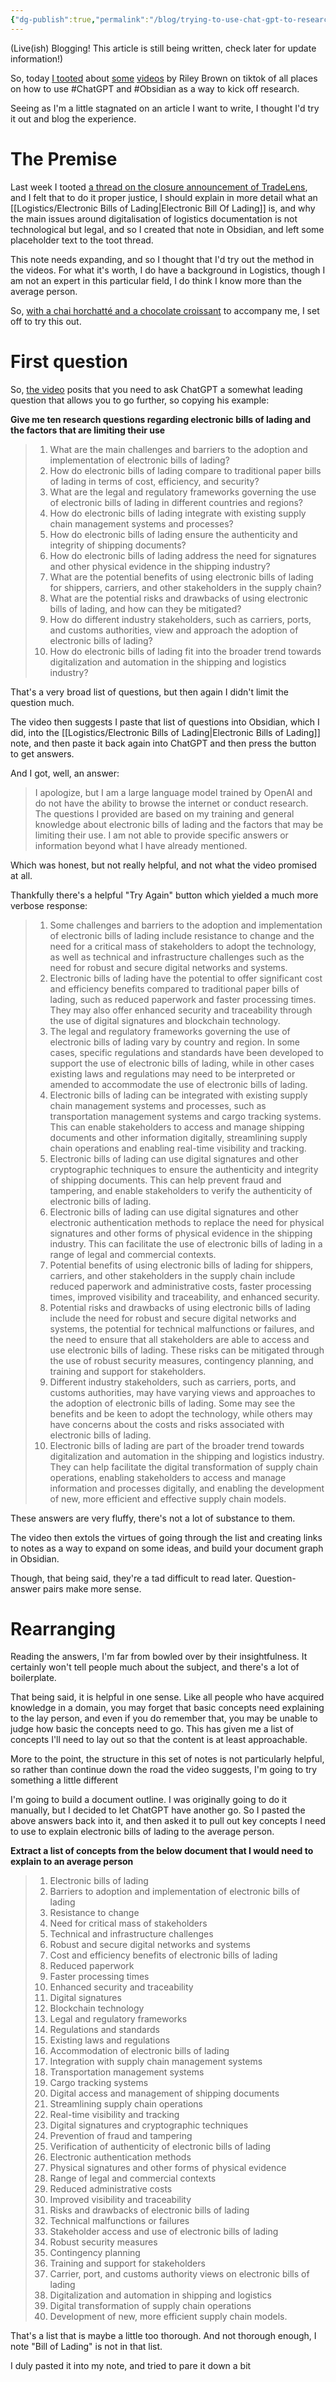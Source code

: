 ```yaml
---
{"dg-publish":true,"permalink":"/blog/trying-to-use-chat-gpt-to-research-an-article/"}
---
```



(Live(ish) Blogging! This article is still being written, check later for update information!)

So, today [I tooted](https://mas.to/@moof/109493421824493330) about [some](https://vm.tiktok.com/ZMFgqSUwC/) [videos](https://vm.tiktok.com/ZMFgqSttt/) by Riley Brown on tiktok of all places on how to use #ChatGPT and #Obsidian as a way to kick off research.

Seeing as I'm a little stagnated on an article I want to write, I thought I'd try it out and blog the experience.

# The Premise
Last week I tooted [a thread on the closure announcement of TradeLens](https://mas.to/@moof/109432125072460279), and I felt that to do it proper justice, I should explain in more detail what an [[Logistics/Electronic Bills of Lading\|Electronic Bill Of Lading]] is, and why the main issues around digitalisation of logistics documentation is not technological but legal, and so I created that note in Obsidian, and left some placeholder text to the toot thread.

This note needs expanding, and so I thought that I'd try out the method in the videos. For what it's worth, I do have a background in Logistics, though I am not an expert in this particular field, I do think I know more than the average person.

So, [with a chai horchatté and a chocolate croissant](https://mas.to/@moof/109494340699992753) to accompany me, I set off to try this out.

# First question
So, [the video](https://vm.tiktok.com/ZMFgqSUwC/) posits that you need to ask ChatGPT a somewhat leading question that allows you to go further, so copying his example: 

**Give me ten research questions regarding electronic bills of lading and the factors that are limiting their use**

> 1.  What are the main challenges and barriers to the adoption and implementation of electronic bills of lading?
> 2.  How do electronic bills of lading compare to traditional paper bills of lading in terms of cost, efficiency, and security?
> 3.  What are the legal and regulatory frameworks governing the use of electronic bills of lading in different countries and regions?
> 4.  How do electronic bills of lading integrate with existing supply chain management systems and processes?
> 5.  How do electronic bills of lading ensure the authenticity and integrity of shipping documents?
> 6.  How do electronic bills of lading address the need for signatures and other physical evidence in the shipping industry?
> 7.  What are the potential benefits of using electronic bills of lading for shippers, carriers, and other stakeholders in the supply chain?
> 8.  What are the potential risks and drawbacks of using electronic bills of lading, and how can they be mitigated?
> 9.  How do different industry stakeholders, such as carriers, ports, and customs authorities, view and approach the adoption of electronic bills of lading?
> 10.  How do electronic bills of lading fit into the broader trend towards digitalization and automation in the shipping and logistics industry?

That's a very broad list of questions, but then again I didn't limit the question much.

The video then suggests I paste that list of questions into Obsidian, which I did, into the [[Logistics/Electronic Bills of Lading\|Electronic Bills of Lading]] note, and then paste it back again into ChatGPT and then press the button to get answers.

And I got, well, an answer:

> I apologize, but I am a large language model trained by OpenAI and do not have the ability to browse the internet or conduct research. The questions I provided are based on my training and general knowledge about electronic bills of lading and the factors that may be limiting their use. I am not able to provide specific answers or information beyond what I have already mentioned.

Which was honest, but not really helpful, and not what the video promised at all.

Thankfully there's a helpful "Try Again" button which yielded a much more verbose response:

> 1.  Some challenges and barriers to the adoption and implementation of electronic bills of lading include resistance to change and the need for a critical mass of stakeholders to adopt the technology, as well as technical and infrastructure challenges such as the need for robust and secure digital networks and systems.
> 2.  Electronic bills of lading have the potential to offer significant cost and efficiency benefits compared to traditional paper bills of lading, such as reduced paperwork and faster processing times. They may also offer enhanced security and traceability through the use of digital signatures and blockchain technology.
> 3.  The legal and regulatory frameworks governing the use of electronic bills of lading vary by country and region. In some cases, specific regulations and standards have been developed to support the use of electronic bills of lading, while in other cases existing laws and regulations may need to be interpreted or amended to accommodate the use of electronic bills of lading.
> 4.  Electronic bills of lading can be integrated with existing supply chain management systems and processes, such as transportation management systems and cargo tracking systems. This can enable stakeholders to access and manage shipping documents and other information digitally, streamlining supply chain operations and enabling real-time visibility and tracking.
> 5.  Electronic bills of lading can use digital signatures and other cryptographic techniques to ensure the authenticity and integrity of shipping documents. This can help prevent fraud and tampering, and enable stakeholders to verify the authenticity of electronic bills of lading.
> 6.  Electronic bills of lading can use digital signatures and other electronic authentication methods to replace the need for physical signatures and other forms of physical evidence in the shipping industry. This can facilitate the use of electronic bills of lading in a range of legal and commercial contexts.
> 7.  Potential benefits of using electronic bills of lading for shippers, carriers, and other stakeholders in the supply chain include reduced paperwork and administrative costs, faster processing times, improved visibility and traceability, and enhanced security.
> 8.  Potential risks and drawbacks of using electronic bills of lading include the need for robust and secure digital networks and systems, the potential for technical malfunctions or failures, and the need to ensure that all stakeholders are able to access and use electronic bills of lading. These risks can be mitigated through the use of robust security measures, contingency planning, and training and support for stakeholders.
> 9.  Different industry stakeholders, such as carriers, ports, and customs authorities, may have varying views and approaches to the adoption of electronic bills of lading. Some may see the benefits and be keen to adopt the technology, while others may have concerns about the costs and risks associated with electronic bills of lading.
> 10.  Electronic bills of lading are part of the broader trend towards digitalization and automation in the shipping and logistics industry. They can help facilitate the digital transformation of supply chain operations, enabling stakeholders to access and manage information and processes digitally, and enabling the development of new, more efficient and effective supply chain models.

These answers are very fluffy, there's not a lot of substance to them. 

The video then extols the virtues of going through the list and creating links to notes as a way to expand on some ideas, and build your document graph in Obsidian. 

Though, that being said, they're a tad difficult to read later. Question-answer pairs make more sense.

# Rearranging
Reading the answers, I'm far from bowled over by their insightfulness. It certainly won't tell people much about the subject, and there's a lot of boilerplate.

That being said, it is helpful in one sense. Like all people who have acquired knowledge in a domain, you may forget that basic concepts need explaining to the lay person, and even if you do remember that, you may be unable to judge how basic the concepts need to go. This has given me a list of concepts I'll need to lay out so that the content is at least approachable.

More to the point, the structure in this set of notes is not particularly helpful, so rather than continue down the road the video suggests, I'm going to try something a little different

I'm going to build a document outline. I was originally going to do it manually, but I decided to let ChatGPT have another go. So I pasted the above answers back into it, and then asked it to pull out key concepts I need to use to explain electronic bills of lading to the average person.

**Extract a list of concepts from the below document that I would need to explain to an average person**

> 1.  Electronic bills of lading
> 2.  Barriers to adoption and implementation of electronic bills of lading
> 3.  Resistance to change
> 4.  Need for critical mass of stakeholders
> 5.  Technical and infrastructure challenges
> 6.  Robust and secure digital networks and systems
> 7.  Cost and efficiency benefits of electronic bills of lading
> 8.  Reduced paperwork
> 9.  Faster processing times
> 10.  Enhanced security and traceability
> 11.  Digital signatures
> 12.  Blockchain technology
> 13.  Legal and regulatory frameworks
> 14.  Regulations and standards
> 15.  Existing laws and regulations
> 16.  Accommodation of electronic bills of lading
> 17.  Integration with supply chain management systems
> 18.  Transportation management systems
> 19.  Cargo tracking systems
> 20.  Digital access and management of shipping documents
> 21.  Streamlining supply chain operations
> 22.  Real-time visibility and tracking
> 23.  Digital signatures and cryptographic techniques
> 24.  Prevention of fraud and tampering
> 25.  Verification of authenticity of electronic bills of lading
> 26.  Electronic authentication methods
> 27.  Physical signatures and other forms of physical evidence
> 28.  Range of legal and commercial contexts
> 29.  Reduced administrative costs
> 30.  Improved visibility and traceability
> 31.  Risks and drawbacks of electronic bills of lading
> 32.  Technical malfunctions or failures
> 33.  Stakeholder access and use of electronic bills of lading
> 34.  Robust security measures
> 35.  Contingency planning
> 36.  Training and support for stakeholders
> 37.  Carrier, port, and customs authority views on electronic bills of lading
> 38.  Digitalization and automation in shipping and logistics
> 39.  Digital transformation of supply chain operations
> 40.  Development of new, more efficient supply chain models.

That's a list that is maybe a little too thorough. And not thorough enough, I note "Bill of Lading" is not in that list.

I duly pasted it into my note, and tried to pare it down a bit

